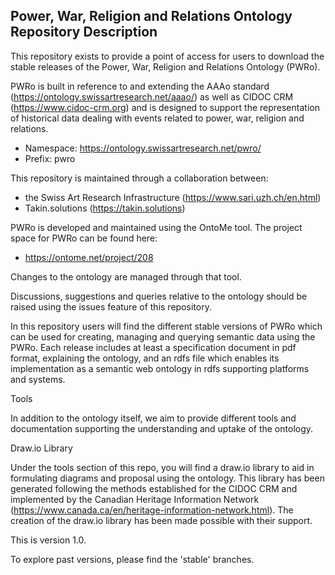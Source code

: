 ## Power, War, Religion and Relations Ontology Repository Description ##

This repository exists to provide a point of access for users to download the stable releases of the Power, War, Religion and Relations Ontology (PWRo). 

PWRo is built in reference to and extending the AAAo standard (https://ontology.swissartresearch.net/aaao/) as well as CIDOC CRM (https://www.cidoc-crm.org) and is designed to support the representation of historical data dealing with events related to power, war, religion and relations.

* Namespace: https://ontology.swissartresearch.net/pwro/
* Prefix: pwro

This repository is maintained through a collaboration between:

* the Swiss Art Research Infrastructure (https://www.sari.uzh.ch/en.html)
* Takin.solutions (https://takin.solutions)

PWRo is developed and maintained using the OntoMe tool. The project space for PWRo can be found here:

* https://ontome.net/project/208

Changes to the ontology are managed through that tool.

Discussions, suggestions and queries relative to the ontology should be raised using the issues feature of this repository.

In this repository users will find the different stable versions of PWRo which can be used for creating, managing and querying semantic data using the PWRo. Each release includes at least a specification document in pdf format, explaining the ontology, and an rdfs file which enables its implementation as a semantic web ontology in rdfs supporting platforms and systems.

Tools

In addition to the ontology itself, we aim to provide different tools and documentation supporting the understanding and uptake of the ontology. 

Draw.io Library

Under the tools section of this repo, you will find a draw.io library to aid in formulating diagrams and proposal using the ontology. This library has been generated following the methods established for the CIDOC CRM and implemented by the Canadian Heritage Information Network (https://www.canada.ca/en/heritage-information-network.html). The creation of the draw.io library has been made possible with their support.


This is version 1.0.

To explore past versions, please find the 'stable' branches.
